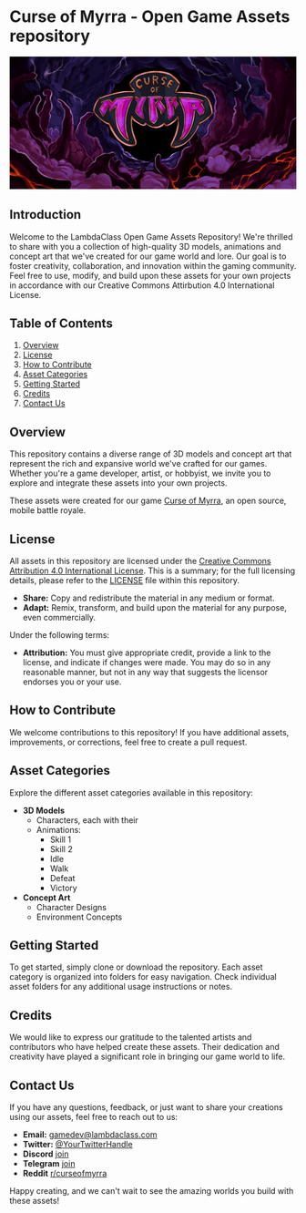 # Curse of Myrra - Open Game Assets repository

<img src="Curse_of_Myrra_logo.png" alt="Curse of Myrra logo">

## Introduction

Welcome to the LambdaClass Open Game Assets Repository! We're thrilled to share with you a collection of high-quality 3D models, animations and concept art that we've created for our game world and lore. Our goal is to foster creativity, collaboration, and innovation within the gaming community. Feel free to use, modify, and build upon these assets for your own projects in accordance with our Creative Commons Attirbution 4.0 International License.

## Table of Contents

1. [Overview](#overview)
2. [License](#license)
3. [How to Contribute](#how-to-contribute)
4. [Asset Categories](#asset-categories)
5. [Getting Started](#getting-started)
6. [Credits](#credits)
7. [Contact Us](#contact-us)

## Overview

This repository contains a diverse range of 3D models and concept art that represent the rich and expansive world we've crafted for our games. Whether you're a game developer, artist, or hobbyist, we invite you to explore and integrate these assets into your own projects.

These assets were created for our game [Curse of Myrra](https://github.com/lambdaclass/curse_of_myrra), an open source, mobile battle royale.

## License

All assets in this repository are licensed under the [Creative Commons Attribution 4.0 International License](https://creativecommons.org/licenses/by/4.0/). This is a summary; for the full licensing details, please refer to the [LICENSE](https://github.com/lambdaclass/curse_of_myrra/blob/main/LICENSE) file within this repository.

- **Share:** Copy and redistribute the material in any medium or format.
- **Adapt:** Remix, transform, and build upon the material for any purpose, even commercially.

Under the following terms:

- **Attribution:** You must give appropriate credit, provide a link to the license, and indicate if changes were made. You may do so in any reasonable manner, but not in any way that suggests the licensor endorses you or your use.

## How to Contribute

We welcome contributions to this repository! If you have additional assets, improvements, or corrections, feel free to create a pull request.

## Asset Categories

Explore the different asset categories available in this repository:

- **3D Models**
  - Characters, each with their
  - Animations:
    - Skill 1
    - Skill 2
    - Idle
    - Walk
    - Defeat
    - Victory
- **Concept Art**
  - Character Designs
  - Environment Concepts

## Getting Started

To get started, simply clone or download the repository. Each asset category is organized into folders for easy navigation. Check individual asset folders for any additional usage instructions or notes.

## Credits

We would like to express our gratitude to the talented artists and contributors who have helped create these assets. Their dedication and creativity have played a significant role in bringing our game world to life.

## Contact Us

If you have any questions, feedback, or just want to share your creations using our assets, feel free to reach out to us:

- **Email:** gamedev@lambdaclass.com
- **Twitter:** [@YourTwitterHandle](https://twitter.com/curseofmyrra)
- **Discord** [join](https://discord.gg/hxDRsbCpzC)
- **Telegram** [join](https://t.me/curseofmyrra)
- **Reddit** [r/curseofmyrra](https://www.reddit.com/r/curseofmyrra/)

Happy creating, and we can't wait to see the amazing worlds you build with these assets!

